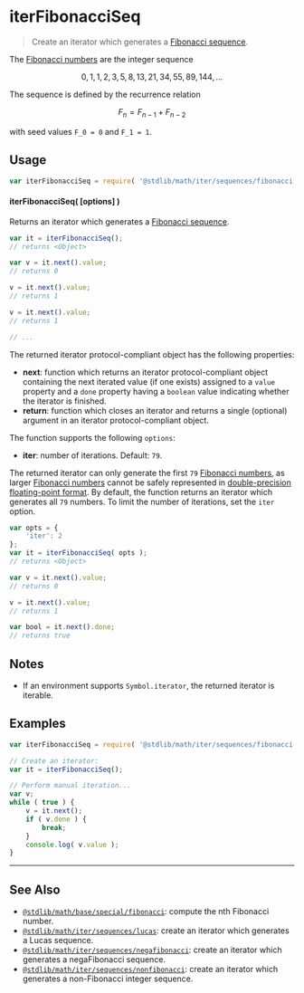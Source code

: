 <!--

@license Apache-2.0

Copyright (c) 2019 The Stdlib Authors.

Licensed under the Apache License, Version 2.0 (the "License");
you may not use this file except in compliance with the License.
You may obtain a copy of the License at

   http://www.apache.org/licenses/LICENSE-2.0

Unless required by applicable law or agreed to in writing, software
distributed under the License is distributed on an "AS IS" BASIS,
WITHOUT WARRANTIES OR CONDITIONS OF ANY KIND, either express or implied.
See the License for the specific language governing permissions and
limitations under the License.

-->

# iterFibonacciSeq

> Create an iterator which generates a [Fibonacci sequence][fibonacci-number].

<!-- Section to include introductory text. Make sure to keep an empty line after the intro `section` element and another before the `/section` close. -->

<section class="intro">

The [Fibonacci numbers][fibonacci-number] are the integer sequence

<!-- <equation class="equation" label="eq:fibonacci_sequence" align="center" raw="0, 1, 1, 2, 3, 5, 8, 13, 21, 34, 55, 89, 144, \ldots" alt="Fibonacci sequence"> -->

```math
0, 1, 1, 2, 3, 5, 8, 13, 21, 34, 55, 89, 144, \ldots
```

<!-- <div class="equation" align="center" data-raw-text="0, 1, 1, 2, 3, 5, 8, 13, 21, 34, 55, 89, 144, \ldots" data-equation="eq:fibonacci_sequence">
    <img src="https://cdn.jsdelivr.net/gh/stdlib-js/stdlib@aa77a2f6e76d2e9da5b49bffa45ee5167d6c16e1/lib/node_modules/@stdlib/math/iter/sequences/fibonacci/docs/img/equation_fibonacci_sequence.svg" alt="Fibonacci sequence">
    <br>
</div> -->

<!-- </equation> -->

The sequence is defined by the recurrence relation

<!-- <equation class="equation" label="eq:fibonacci_recurrence_relation" align="center" raw="F_n = F_{n-1} + F_{n-2}" alt="Fibonacci sequence recurrence relation"> -->

```math
F_n = F_{n-1} + F_{n-2}
```

<!-- <div class="equation" align="center" data-raw-text="F_n = F_{n-1} + F_{n-2}" data-equation="eq:fibonacci_recurrence_relation">
    <img src="https://cdn.jsdelivr.net/gh/stdlib-js/stdlib@aa77a2f6e76d2e9da5b49bffa45ee5167d6c16e1/lib/node_modules/@stdlib/math/iter/sequences/fibonacci/docs/img/equation_fibonacci_recurrence_relation.svg" alt="Fibonacci sequence recurrence relation">
    <br>
</div> -->

<!-- </equation> -->

with seed values `F_0 = 0` and `F_1 = 1`.

</section>

<!-- /.intro -->

<!-- Package usage documentation. -->

<section class="usage">

## Usage

```javascript
var iterFibonacciSeq = require( '@stdlib/math/iter/sequences/fibonacci' );
```

#### iterFibonacciSeq( \[options] )

Returns an iterator which generates a [Fibonacci sequence][fibonacci-number].

```javascript
var it = iterFibonacciSeq();
// returns <Object>

var v = it.next().value;
// returns 0

v = it.next().value;
// returns 1

v = it.next().value;
// returns 1

// ...
```

The returned iterator protocol-compliant object has the following properties:

-   **next**: function which returns an iterator protocol-compliant object containing the next iterated value (if one exists) assigned to a `value` property and a `done` property having a `boolean` value indicating whether the iterator is finished.
-   **return**: function which closes an iterator and returns a single (optional) argument in an iterator protocol-compliant object.

The function supports the following `options`:

-   **iter**: number of iterations. Default: `79`.

The returned iterator can only generate the first `79` [Fibonacci numbers][fibonacci-number], as larger [Fibonacci numbers][fibonacci-number] cannot be safely represented in [double-precision floating-point format][ieee754]. By default, the function returns an iterator which generates all `79` numbers. To limit the number of iterations, set the `iter` option.

```javascript
var opts = {
    'iter': 2
};
var it = iterFibonacciSeq( opts );
// returns <Object>

var v = it.next().value;
// returns 0

v = it.next().value;
// returns 1

var bool = it.next().done;
// returns true
```

</section>

<!-- /.usage -->

<!-- Package usage notes. Make sure to keep an empty line after the `section` element and another before the `/section` close. -->

<section class="notes">

## Notes

-   If an environment supports `Symbol.iterator`, the returned iterator is iterable.

</section>

<!-- /.notes -->

<!-- Package usage examples. -->

<section class="examples">

## Examples

<!-- eslint no-undef: "error" -->

```javascript
var iterFibonacciSeq = require( '@stdlib/math/iter/sequences/fibonacci' );

// Create an iterator:
var it = iterFibonacciSeq();

// Perform manual iteration...
var v;
while ( true ) {
    v = it.next();
    if ( v.done ) {
        break;
    }
    console.log( v.value );
}
```

</section>

<!-- /.examples -->

<!-- Section to include cited references. If references are included, add a horizontal rule *before* the section. Make sure to keep an empty line after the `section` element and another before the `/section` close. -->

<section class="references">

</section>

<!-- /.references -->

<!-- Section for related `stdlib` packages. Do not manually edit this section, as it is automatically populated. -->

<section class="related">

* * *

## See Also

-   <span class="package-name">[`@stdlib/math/base/special/fibonacci`][@stdlib/math/base/special/fibonacci]</span><span class="delimiter">: </span><span class="description">compute the nth Fibonacci number.</span>
-   <span class="package-name">[`@stdlib/math/iter/sequences/lucas`][@stdlib/math/iter/sequences/lucas]</span><span class="delimiter">: </span><span class="description">create an iterator which generates a Lucas sequence.</span>
-   <span class="package-name">[`@stdlib/math/iter/sequences/negafibonacci`][@stdlib/math/iter/sequences/negafibonacci]</span><span class="delimiter">: </span><span class="description">create an iterator which generates a negaFibonacci sequence.</span>
-   <span class="package-name">[`@stdlib/math/iter/sequences/nonfibonacci`][@stdlib/math/iter/sequences/nonfibonacci]</span><span class="delimiter">: </span><span class="description">create an iterator which generates a non-Fibonacci integer sequence.</span>

</section>

<!-- /.related -->

<!-- Section for all links. Make sure to keep an empty line after the `section` element and another before the `/section` close. -->

<section class="links">

[fibonacci-number]: https://en.wikipedia.org/wiki/Fibonacci_number

[ieee754]: https://en.wikipedia.org/wiki/IEEE_754-1985

<!-- <related-links> -->

[@stdlib/math/base/special/fibonacci]: https://github.com/stdlib-js/math/tree/main/base/special/fibonacci

[@stdlib/math/iter/sequences/lucas]: https://github.com/stdlib-js/math/tree/main/iter/sequences/lucas

[@stdlib/math/iter/sequences/negafibonacci]: https://github.com/stdlib-js/math/tree/main/iter/sequences/negafibonacci

[@stdlib/math/iter/sequences/nonfibonacci]: https://github.com/stdlib-js/math/tree/main/iter/sequences/nonfibonacci

<!-- </related-links> -->

</section>

<!-- /.links -->
